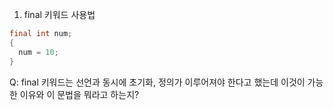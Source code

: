 1. final 키워드 사용법

```Java
final int num;
{
  num = 10;
}
```
Q: final 키워드는 선언과 동시에 초기화, 정의가 이루어져야 한다고 했는데 이것이 가능한 이유와 이 문법을 뭐라고 하는지?

